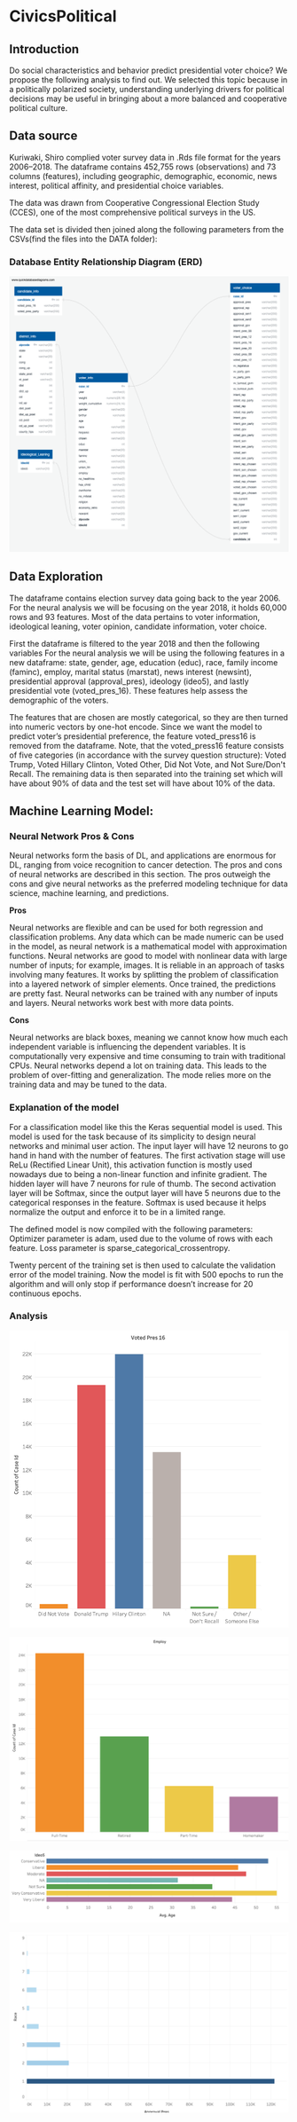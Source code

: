 # CivicsPolitical

## Introduction

Do social characteristics and behavior predict presidential voter choice? We propose the following analysis to find out. We selected this topic because in a politically polarized society, understanding underlying drivers for political decisions may be useful in bringing about a more balanced and cooperative political culture.


## Data source

Kuriwaki, Shiro complied voter survey data in .Rds file format for the years 2006–2018. The dataframe contains 452,755 rows (observations) and 73 columns (features), including geographic, demographic, economic, news interest, political affinity, and presidential choice variables.

The data was drawn from Cooperative Congressional Election Study (CCES), one of the most comprehensive political surveys in the US.

The data set is divided then joined along the following parameters from the CSVs(find the files into the DATA folder):   

### Database Entity Relationship Diagram (ERD)
![ERD](./DB/ERD.png)



## Data Exploration

The dataframe contains election survey data going back to the year 2006. For the neural analysis we will be focusing on the year 2018, it holds 60,000 rows and 93 features. Most of the data pertains to voter information, ideological leaning, voter opinion, candidate information, voter choice. 

First the dataframe is filtered to the year 2018 and then the following variables 
For the neural analysis we will be using the following features in a new dataframe: state, gender, age, education (educ), race, family income (faminc), employ, marital status (marstat), news interest (newsint), presidential approval (approval_pres), ideology (ideo5), and lastly presidential vote (voted_pres_16). These features help assess the demographic of the voters.  

The features that are chosen are mostly categorical, so they are then turned into numeric vectors by one-hot encode. Since we want the model to predict voter’s presidential preference, the feature voted_press16 is removed from the dataframe. Note, that the voted_press16 feature consists of five categories (in accordance with the survey question structure): Voted Trump, Voted Hillary Clinton, Voted Other, Did Not Vote, and Not Sure/Don't Recall.
The remaining data is then separated into the training set which will have about 90% of data and the test set will have about 10% of the data. 

## Machine Learning Model:

### Neural Network Pros & Cons

Neural networks form the basis of DL, and applications are enormous for DL, ranging from voice recognition to cancer detection. The pros and cons of neural networks are described in this section. The pros outweigh the cons and give neural networks as the preferred modeling technique for data science, machine learning, and predictions.

**Pros**

Neural networks are flexible and can be used for both regression and classification problems. Any data which can be made numeric can be used in the model, as neural network is a mathematical model with approximation functions.
Neural networks are good to model with nonlinear data with large number of inputs; for example, images. It is reliable in an approach of tasks involving many features. It works by splitting the problem of classification into a layered network of simpler elements.
Once trained, the predictions are pretty fast.
Neural networks can be trained with any number of inputs and layers.
Neural networks work best with more data points.

**Cons**

Neural networks are black boxes, meaning we cannot know how much each independent variable is influencing the dependent variables.
It is computationally very expensive and time consuming to train with traditional CPUs.
Neural networks depend a lot on training data. This leads to the problem of over-fitting and generalization. The mode relies more on the training data and may be tuned to the data.

### Explanation of the model

For a classification model like this the Keras sequential model is used. This model is used for the task because of its simplicity to design neural networks and minimal user action. The input layer will have 12 neurons to go hand in hand with the number of features. The first activation stage will use ReLu (Rectified Linear Unit), this activation function is mostly used nowadays due to being a non-linear function and infinite gradient. The hidden layer will have 7 neurons for rule of thumb. The second activation layer will be Softmax, since the output layer will have 5 neurons due to the categorical responses in the feature. Softmax is used because it helps normalize the output and enforce it to be in a limited range. 

The defined model is now compiled with the following parameters:
Optimizer parameter is adam, used due to the volume of rows with each feature.
Loss parameter is sparse_categorical_crossentropy.

Twenty percent of the training set is then used to calculate the validation error of the model training. Now the model is fit with 500 epochs to run the algorithm and will only stop if performance doesn’t increase for 20 continuous epochs.

### Analysis

![fig3](https://github.com/AidaLulaj01/CivicsPolitical/blob/8c8e49a216cdad51930763b06d3d69f041452d0d/images/fig3.png)



![fig4](https://github.com/AidaLulaj01/CivicsPolitical/blob/8c8e49a216cdad51930763b06d3d69f041452d0d/images/fig4.png)



![fig1](https://github.com/AidaLulaj01/CivicsPolitical/blob/8c8e49a216cdad51930763b06d3d69f041452d0d/images/fig1.png)



![fig2](https://github.com/AidaLulaj01/CivicsPolitical/blob/8c8e49a216cdad51930763b06d3d69f041452d0d/images/fig2.png)

